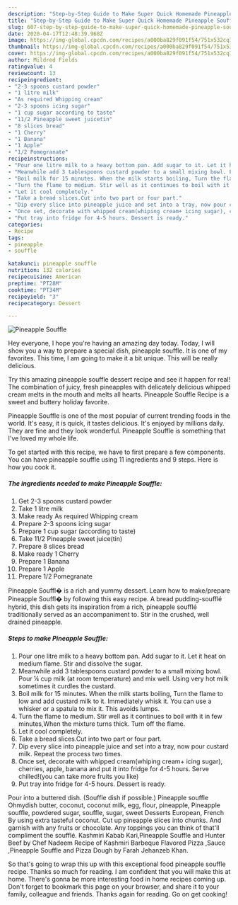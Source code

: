 ```yaml
---
description: "Step-by-Step Guide to Make Super Quick Homemade Pineapple Souffle"
title: "Step-by-Step Guide to Make Super Quick Homemade Pineapple Souffle"
slug: 607-step-by-step-guide-to-make-super-quick-homemade-pineapple-souffle
date: 2020-04-17T12:48:39.968Z
image: https://img-global.cpcdn.com/recipes/a000ba829f091f54/751x532cq70/pineapple-souffle-recipe-main-photo.jpg
thumbnail: https://img-global.cpcdn.com/recipes/a000ba829f091f54/751x532cq70/pineapple-souffle-recipe-main-photo.jpg
cover: https://img-global.cpcdn.com/recipes/a000ba829f091f54/751x532cq70/pineapple-souffle-recipe-main-photo.jpg
author: Mildred Fields
ratingvalue: 4
reviewcount: 13
recipeingredient:
- "2-3 spoons custard powder"
- "1 litre milk"
- "As required Whipping cream"
- "2-3 spoons icing sugar"
- "1 cup sugar according to taste"
- "11/2 Pineapple sweet juicetin"
- "8 slices bread"
- "1 Cherry"
- "1 Banana"
- "1 Apple"
- "1/2 Pomegranate"
recipeinstructions:
- "Pour one litre milk to a heavy bottom pan. Add sugar to it. Let it heat on medium flame. Stir and dissolve the sugar."
- "Meanwhile add 3 tablespoons custard powder to a small mixing bowl. Pour ¼ cup milk (at room temperature) and mix well. Using very hot milk sometimes it curdles the custard."
- "Boil milk for 15 minutes. When the milk starts boiling, Turn the flame to low and add custard milk to it. Immediately whisk it. You can use a whisker or a spatula to mix it. This avoids lumps."
- "Turn the flame to medium. Stir well as it continues to boil with it in few minutes,When the mixture turns thick. Turn off the flame."
- "Let it cool completely."
- "Take a bread slices.Cut into two part or four part."
- "Dip every slice into pineapple juice and set into a tray, now pour custard milk. Repeat the process two times."
- "Once set, decorate with whipped cream(whiping cream+ icing sugar), cherries, apple, banana and put it into fridge for 4-5 hours. Serve chilled!(you can take more fruits you like)"
- "Put tray into fridge for 4-5 hours. Dessert is ready."
categories:
- Recipe
tags:
- pineapple
- souffle

katakunci: pineapple souffle 
nutrition: 132 calories
recipecuisine: American
preptime: "PT28M"
cooktime: "PT34M"
recipeyield: "3"
recipecategory: Dessert

---
```



![Pineapple Souffle](https://img-global.cpcdn.com/recipes/a000ba829f091f54/751x532cq70/pineapple-souffle-recipe-main-photo.jpg)

Hey everyone, I hope you're having an amazing day today. Today, I will show you a way to prepare a special dish, pineapple souffle. It is one of my favorites. This time, I am going to make it a bit unique. This will be really delicious.

Try this amazing pineapple souffle dessert recipe and see it happen for real! The combination of juicy, fresh pineapples with delicately delicious whipped cream melts in the mouth and melts all hearts. Pineapple Souffle Recipe is a sweet and buttery holiday favorite.

Pineapple Souffle is one of the most popular of current trending foods in the world. It's easy, it is quick, it tastes delicious. It's enjoyed by millions daily. They are fine and they look wonderful. Pineapple Souffle is something that I've loved my whole life.


To get started with this recipe, we have to first prepare a few components. You can have pineapple souffle using 11 ingredients and 9 steps. Here is how you cook it.

<!--inarticleads1-->

##### The ingredients needed to make Pineapple Souffle:

1. Get 2-3 spoons custard powder
1. Take 1 litre milk
1. Make ready As required Whipping cream
1. Prepare 2-3 spoons icing sugar
1. Prepare 1 cup sugar (according to taste)
1. Take 11/2 Pineapple sweet juice(tin)
1. Prepare 8 slices bread
1. Make ready 1 Cherry
1. Prepare 1 Banana
1. Prepare 1 Apple
1. Prepare 1/2 Pomegranate


Pineapple Souffl� is a rich and yummy dessert. Learn how to make/prepare Pineapple Souffl� by following this easy recipe. A bread pudding-soufflé hybrid, this dish gets its inspiration from a rich, pineapple soufflé traditionally served as an accompaniment to. Stir in the crushed, well drained pineapple. 

<!--inarticleads2-->

##### Steps to make Pineapple Souffle:

1. Pour one litre milk to a heavy bottom pan. Add sugar to it. Let it heat on medium flame. Stir and dissolve the sugar.
1. Meanwhile add 3 tablespoons custard powder to a small mixing bowl. Pour ¼ cup milk (at room temperature) and mix well. Using very hot milk sometimes it curdles the custard.
1. Boil milk for 15 minutes. When the milk starts boiling, Turn the flame to low and add custard milk to it. Immediately whisk it. You can use a whisker or a spatula to mix it. This avoids lumps.
1. Turn the flame to medium. Stir well as it continues to boil with it in few minutes,When the mixture turns thick. Turn off the flame.
1. Let it cool completely.
1. Take a bread slices.Cut into two part or four part.
1. Dip every slice into pineapple juice and set into a tray, now pour custard milk. Repeat the process two times.
1. Once set, decorate with whipped cream(whiping cream+ icing sugar), cherries, apple, banana and put it into fridge for 4-5 hours. Serve chilled!(you can take more fruits you like)
1. Put tray into fridge for 4-5 hours. Dessert is ready.


Pour into a buttered dish. (Souffle dish if possible.) Pineapple souffle Ohmydish butter, coconut, coconut milk, egg, flour, pineapple, Pineapple souffle, powdered sugar, souffle, sugar, sweet Desserts European, French By using extra tasteful coconut. Cut up pineapple slices into chunks. And garnish with any fruits or chocolate. Any toppings you can think of that&#39;ll compliment the soufflé. Kashmiri Kabab Kari,Pineapple Souffle and Hunter Beef by Chef Nadeem Recipe of Kashmiri Barbeque Flavored Pizza ,Sauce ,Pineapple Souffle and Pizza Dough by Farah Jehanzeb Khan. 

So that's going to wrap this up with this exceptional food pineapple souffle recipe. Thanks so much for reading. I am confident that you will make this at home. There's gonna be more interesting food in home recipes coming up. Don't forget to bookmark this page on your browser, and share it to your family, colleague and friends. Thanks again for reading. Go on get cooking!
